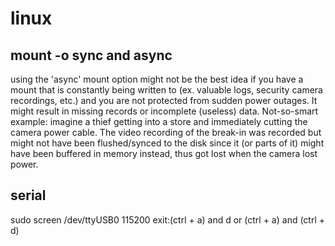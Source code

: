 # linux

## mount -o sync and async

using the 'async' mount option might not be the best idea if you have a mount that is constantly being
written to (ex. valuable logs, security camera recordings, etc.) and you are not protected from sudden power
outages. It might result in missing records or incomplete (useless) data.
Not-so-smart example: imagine a thief getting into a store and immediately cutting the camera power cable.
The video recording of the break-in was recorded but might not have been flushed/synced to the disk since it
(or parts of it) might have been buffered in memory instead, thus got lost when the camera lost power.

## serial

sudo screen /dev/ttyUSB0 115200  exit:(ctrl + a) and d or (ctrl + a) and (ctrl + d)
